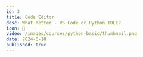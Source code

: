 ```yaml
---
id: 3
title: Code Editor
desc: What better - VS Code or Python IDLE?
icon: 📝
video: /images/courses/python-basic/thumbnail.png
date: 2024-6-18
published: true
---
```

